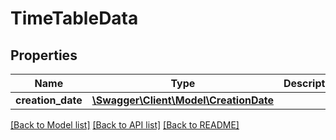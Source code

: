 # TimeTableData

## Properties
Name | Type | Description | Notes
------------ | ------------- | ------------- | -------------
**creation_date** | [**\Swagger\Client\Model\CreationDate**](CreationDate.md) |  | 

[[Back to Model list]](../README.md#documentation-for-models) [[Back to API list]](../README.md#documentation-for-api-endpoints) [[Back to README]](../README.md)


